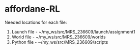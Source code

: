 # affordane-RL
Needed locations for each file:
1. Launch file - ~/my_ws/src/MRS_236609/launch/assignment1
2. World file - ~/my_ws/src/MRS_236609/worlds
3. Python file - ~/my_ws/src/MRS_236609/scripts


